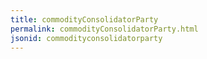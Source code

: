 ```yaml
---
title: commodityConsolidatorParty
permalink: commodityConsolidatorParty.html
jsonid: commodityconsolidatorparty
---
```

